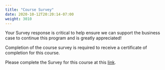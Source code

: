 ```yaml
---
title: "Course Survey"
date: 2020-10-12T20:20:14-07:00
weight: 3010
---
```

Your Survey response is critical to help ensure we can support the
business case to continue this program and is greatly appreciated!

Completion of the course survey is required to receive a certificate of
completion for this course.

Please complete the Survey for this course at this
[link](https://forms.microsoft.com/Pages/ResponsePage.aspx?id=yjiRs-48Skuk1s2D2d1i8AaekO_nWSVMuwFdpjcgcJtURUJJVE1aSUFYTDFYOTdNVURMWE5XOEVFSS4u).
